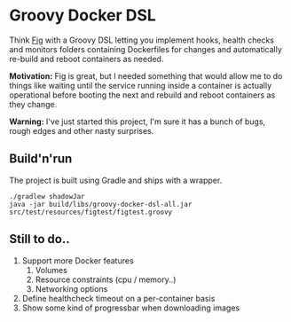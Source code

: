 Groovy Docker DSL
=================

Think [Fig](http://www.fig.sh/) with a Groovy DSL letting you implement hooks, health checks and monitors
folders containing Dockerfiles for changes and automatically re-build and reboot containers as needed.

**Motivation:** Fig is great, but I needed something that would allow me to do things like waiting until the
service running inside a container is actually operational before booting the next and rebuild and reboot containers
as they change.

**Warning:** I've just started this project, I'm sure it has a bunch of bugs, rough edges and other nasty surprises.


Build'n'run
-----------
The project is built using Gradle and ships with a wrapper.

    ./gradlew shadowJar
    java -jar build/libs/groovy-docker-dsl-all.jar src/test/resources/figtest/figtest.groovy


Still to do..
-------------
1. Support more Docker features
    1. Volumes
    2. Resource constraints (cpu / memory..)
    3. Networking options
2. Define healthcheck timeout on a per-container basis
3. Show some kind of progressbar when downloading images